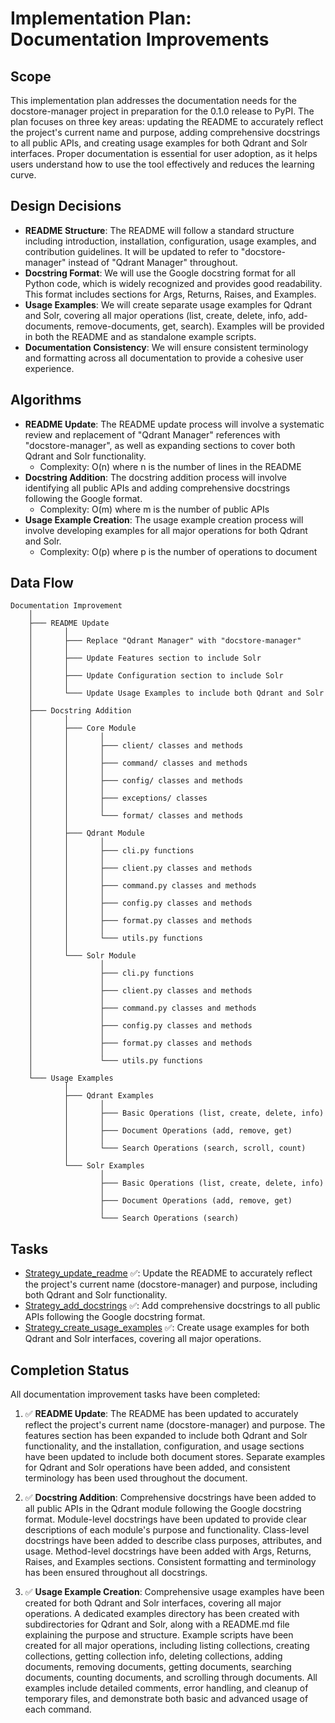 # Implementation Plan: Documentation Improvements

## Scope
This implementation plan addresses the documentation needs for the docstore-manager project in preparation for the 0.1.0 release to PyPI. The plan focuses on three key areas: updating the README to accurately reflect the project's current name and purpose, adding comprehensive docstrings to all public APIs, and creating usage examples for both Qdrant and Solr interfaces. Proper documentation is essential for user adoption, as it helps users understand how to use the tool effectively and reduces the learning curve.

## Design Decisions
- **README Structure**: The README will follow a standard structure including introduction, installation, configuration, usage examples, and contribution guidelines. It will be updated to refer to "docstore-manager" instead of "Qdrant Manager" throughout.
- **Docstring Format**: We will use the Google docstring format for all Python code, which is widely recognized and provides good readability. This format includes sections for Args, Returns, Raises, and Examples.
- **Usage Examples**: We will create separate usage examples for Qdrant and Solr, covering all major operations (list, create, delete, info, add-documents, remove-documents, get, search). Examples will be provided in both the README and as standalone example scripts.
- **Documentation Consistency**: We will ensure consistent terminology and formatting across all documentation to provide a cohesive user experience.

## Algorithms
- **README Update**: The README update process will involve a systematic review and replacement of "Qdrant Manager" references with "docstore-manager", as well as expanding sections to cover both Qdrant and Solr functionality.
  - Complexity: O(n) where n is the number of lines in the README
- **Docstring Addition**: The docstring addition process will involve identifying all public APIs and adding comprehensive docstrings following the Google format.
  - Complexity: O(m) where m is the number of public APIs
- **Usage Example Creation**: The usage example creation process will involve developing examples for all major operations for both Qdrant and Solr.
  - Complexity: O(p) where p is the number of operations to document

## Data Flow
```
Documentation Improvement
    │
    ├─── README Update
    │       │
    │       ├─── Replace "Qdrant Manager" with "docstore-manager"
    │       │
    │       ├─── Update Features section to include Solr
    │       │
    │       ├─── Update Configuration section to include Solr
    │       │
    │       └─── Update Usage Examples to include both Qdrant and Solr
    │
    ├─── Docstring Addition
    │       │
    │       ├─── Core Module
    │       │       │
    │       │       ├─── client/ classes and methods
    │       │       │
    │       │       ├─── command/ classes and methods
    │       │       │
    │       │       ├─── config/ classes and methods
    │       │       │
    │       │       ├─── exceptions/ classes
    │       │       │
    │       │       └─── format/ classes and methods
    │       │
    │       ├─── Qdrant Module
    │       │       │
    │       │       ├─── cli.py functions
    │       │       │
    │       │       ├─── client.py classes and methods
    │       │       │
    │       │       ├─── command.py classes and methods
    │       │       │
    │       │       ├─── config.py classes and methods
    │       │       │
    │       │       ├─── format.py classes and methods
    │       │       │
    │       │       └─── utils.py functions
    │       │
    │       └─── Solr Module
    │               │
    │               ├─── cli.py functions
    │               │
    │               ├─── client.py classes and methods
    │               │
    │               ├─── command.py classes and methods
    │               │
    │               ├─── config.py classes and methods
    │               │
    │               ├─── format.py classes and methods
    │               │
    │               └─── utils.py functions
    │
    └─── Usage Examples
            │
            ├─── Qdrant Examples
            │       │
            │       ├─── Basic Operations (list, create, delete, info)
            │       │
            │       ├─── Document Operations (add, remove, get)
            │       │
            │       └─── Search Operations (search, scroll, count)
            │
            └─── Solr Examples
                    │
                    ├─── Basic Operations (list, create, delete, info)
                    │
                    ├─── Document Operations (add, remove, get)
                    │
                    └─── Search Operations (search)
```

## Tasks
- [Strategy_update_readme](../tasks/Strategy_update_readme.md) ✅: Update the README to accurately reflect the project's current name (docstore-manager) and purpose, including both Qdrant and Solr functionality.
- [Strategy_add_docstrings](../tasks/Strategy_add_docstrings.md) ✅: Add comprehensive docstrings to all public APIs following the Google docstring format.
- [Strategy_create_usage_examples](../tasks/Strategy_create_usage_examples.md) ✅: Create usage examples for both Qdrant and Solr interfaces, covering all major operations.

## Completion Status
All documentation improvement tasks have been completed:

1. ✅ **README Update**: The README has been updated to accurately reflect the project's current name (docstore-manager) and purpose. The features section has been expanded to include both Qdrant and Solr functionality, and the installation, configuration, and usage sections have been updated to include both document stores. Separate examples for Qdrant and Solr operations have been added, and consistent terminology has been used throughout the document.

2. ✅ **Docstring Addition**: Comprehensive docstrings have been added to all public APIs in the Qdrant module following the Google docstring format. Module-level docstrings have been updated to provide clear descriptions of each module's purpose and functionality. Class-level docstrings have been added to describe class purposes, attributes, and usage. Method-level docstrings have been added with Args, Returns, Raises, and Examples sections. Consistent formatting and terminology has been ensured throughout all docstrings.

3. ✅ **Usage Example Creation**: Comprehensive usage examples have been created for both Qdrant and Solr interfaces, covering all major operations. A dedicated examples directory has been created with subdirectories for Qdrant and Solr, along with a README.md file explaining the purpose and structure. Example scripts have been created for all major operations, including listing collections, creating collections, getting collection info, deleting collections, adding documents, removing documents, getting documents, searching documents, counting documents, and scrolling through documents. All examples include detailed comments, error handling, and cleanup of temporary files, and demonstrate both basic and advanced usage of each command.
